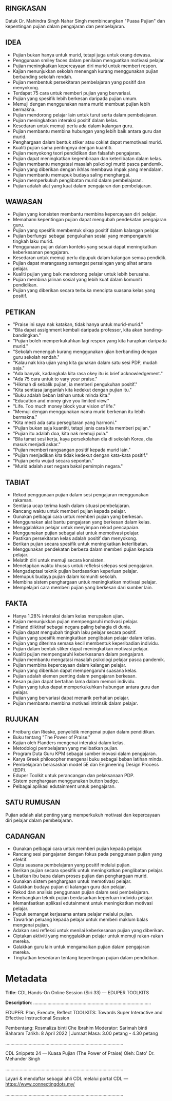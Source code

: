 ## RINGKASAN
Datuk Dr. Mahindra Singh Nahar Singh membincangkan "Puasa Pujian" dan kepentingan pujian dalam pengajaran dan pembelajaran.

## IDEA
- Pujian bukan hanya untuk murid, tetapi juga untuk orang dewasa.
- Penggunaan smiley faces dalam penilaian menguatkan motivasi pelajar.
- Pujian meningkatkan kepercayaan diri murid untuk memberi respon.
- Kajian menunjukkan sekolah menengah kurang menggunakan pujian berbanding sekolah rendah.
- Pujian membentuk persekitaran pembelajaran yang positif dan menyokong.
- Terdapat 75 cara untuk memberi pujian yang bervariasi.
- Pujian yang spesifik lebih berkesan daripada pujian umum.
- Memuji dengan menggunakan nama murid membuat pujian lebih bermakna.
- Pujian mendorong pelajar lain untuk turut serta dalam pembelajaran.
- Pujian meningkatkan interaksi positif dalam kelas.
- Kesedaran untuk memuji perlu ada dalam kalangan guru.
- Pujian membantu membina hubungan yang lebih baik antara guru dan murid.
- Penghargaan dalam bentuk stiker atau coklat dapat memotivasi murid.
- Kualiti pujian sama pentingnya dengan kuantiti.
- Pujian menyokong teori pendidikan dan falsafah pengajaran.
- Pujian dapat meningkatkan kegembiraan dan keterlibatan dalam kelas.
- Pujian membantu mengatasi masalah psikologi murid pasca pandemik.
- Pujian yang diberikan dengan ikhlas membawa impak yang mendalam.
- Pujian membantu memupuk budaya saling menghargai.
- Pujian memperkukuh penglibatan murid dalam pembelajaran.
- Pujian adalah alat yang kuat dalam pengajaran dan pembelajaran.

## WAWASAN
- Pujian yang konsisten membantu membina kepercayaan diri pelajar.
- Memahami kepentingan pujian dapat mengubah pendekatan pengajaran guru.
- Pujian yang spesifik membentuk sikap positif dalam kalangan pelajar.
- Pujian berfungsi sebagai pengukuhan sosial yang mempengaruhi tingkah laku murid.
- Penggunaan pujian dalam konteks yang sesuai dapat meningkatkan keberkesanan pengajaran.
- Kesedaran untuk memuji perlu dipupuk dalam kalangan semua pendidik.
- Pujian dapat merangsang semangat persaingan yang sihat antara pelajar.
- Kualiti pujian yang baik mendorong pelajar untuk lebih berusaha.
- Pujian membina jalinan sosial yang lebih kuat dalam komuniti pendidikan.
- Pujian yang diberikan secara terbuka mencipta suasana kelas yang positif.

## PETIKAN
- "Praise ini saya nak katakan, tidak hanya untuk murid-murid."
- "Bila dapat assignment kembali daripada professor, kita akan banding-bandingkan."
- "Pujian boleh memperkukuhkan lagi respon yang kita harapkan daripada murid."
- "Sekolah menengah kurang menggunakan ujian berbanding dengan guru sekolah rendah."
- "Kalau nak kira ujian yang kita gunakan dalam satu sesi PDP, mudah saja."
- "Ada banyak, kadangkala kita rasa okey itu is brief acknowledgement."
- "Ada 75 cara untuk to vary your praise."
- "Hikmah di sebalik pujian, ia memberi pengukuhan positif."
- "Kita sentiasa janganlah kita kedekut dengan pujian itu."
- "Buku adalah beban latihan untuk minda kita."
- "Education and money give you limited view."
- "Life. Too much money block your vision of life."
- "Memuji dengan menggunakan nama murid berkenan itu lebih bermakna."
- "Kita mesti ada satu persegitaran yang harmoni."
- "Pujian bukan saja kuantiti, tetapi jenis cara kita memberi pujian."
- "Pujian itu adalah doa, kita nak memuji pula."
- "Bila tamat sesi kerja, kaya persekolahan dia di sekolah Korea, dia masuk menjadi askar."
- "Pujian memberi rangsangan positif kepada murid lain."
- "Pujian menjadikan kita tidak kedekut dengan kata-kata positif."
- "Pujian perlu wujud secara sepontan."
- "Murid adalah aset negara bakal pemimpin negara."

## TABIAT
- Rekod penggunaan pujian dalam sesi pengajaran menggunakan rakaman.
- Sentiasa ucap terima kasih dalam situasi pembelajaran.
- Rancang waktu untuk memberi pujian kepada pelajar.
- Gunakan pelbagai cara untuk memberi pujian yang berkesan.
- Menggunakan alat bantu pengajaran yang berkesan dalam kelas.
- Menggalakkan pelajar untuk menyimpan rekod pencapaian.
- Menggunakan pujian sebagai alat untuk memotivasi pelajar.
- Pastikan persekitaran kelas adalah positif dan menyokong.
- Berikan pujian secara spesifik untuk meningkatkan keterlibatan.
- Menggunakan pendekatan berbeza dalam memberi pujian kepada pelajar.
- Melatih diri untuk memuji secara konsisten.
- Menetapkan waktu khusus untuk refleksi selepas sesi pengajaran.
- Mengadaptasi teknik pujian berdasarkan keperluan pelajar.
- Memupuk budaya pujian dalam komuniti sekolah.
- Membina sistem penghargaan untuk meningkatkan motivasi pelajar.
- Mempelajari cara memberi pujian yang berkesan dari sumber lain.

## FAKTA
- Hanya 1.28% interaksi dalam kelas merupakan ujian.
- Kajian menunjukkan pujian mempengaruhi motivasi pelajar.
- Finland diiktiraf sebagai negara paling bahagia di dunia.
- Pujian dapat mengubah tingkah laku pelajar secara positif.
- Pujian yang spesifik meningkatkan penglibatan pelajar dalam kelas.
- Pujian yang diterima semasa kecil membentuk keperibadian individu.
- Pujian dalam bentuk stiker dapat meningkatkan motivasi pelajar.
- Kualiti pujian mempengaruhi keberkesanan dalam pengajaran.
- Pujian membantu mengatasi masalah psikologi pelajar pasca pandemik.
- Pujian membina kepercayaan dalam kalangan pelajar.
- Pujian yang diberikan dapat mempengaruhi suasana kelas.
- Pujian adalah elemen penting dalam pengajaran berkesan.
- Kesan pujian dapat bertahan lama dalam memori individu.
- Pujian yang tulus dapat memperkukuhkan hubungan antara guru dan pelajar.
- Pujian yang bervariasi dapat menarik perhatian pelajar.
- Pujian membantu membina motivasi intrinsik dalam pelajar.

## RUJUKAN
- Freiburg dan Rieske, penyelidik mengenai pujian dalam pendidikan.
- Buku tentang "The Power of Praise."
- Kajian oleh Flanders mengenai interaksi dalam kelas.
- Metodologi pembelajaran yang melibatkan pujian.
- Program Duta Guru KPM sebagai sumber inovasi dalam pengajaran.
- Karya Greek philosopher mengenai buku sebagai beban latihan minda.
- Pembelajaran berasaskan model 5E dan Engineering Design Process (EDP).
- Eduper Toolkit untuk perancangan dan pelaksanaan PDP.
- Sistem penghargaan menggunakan button badge.
- Pelbagai aplikasi edutainment untuk pengajaran.

## SATU RUMUSAN
Pujian adalah alat penting yang memperkukuh motivasi dan kepercayaan diri pelajar dalam pembelajaran.

## CADANGAN
- Gunakan pelbagai cara untuk memberi pujian kepada pelajar.
- Rancang sesi pengajaran dengan fokus pada penggunaan pujian yang efektif.
- Cipta suasana pembelajaran yang positif melalui pujian.
- Berikan pujian secara spesifik untuk meningkatkan penglibatan pelajar.
- Libatkan ibu bapa dalam proses pujian dan penghargaan murid.
- Gunakan sistem penghargaan untuk memotivasi pelajar.
- Galakkan budaya pujian di kalangan guru dan pelajar.
- Rekod dan analisis penggunaan pujian dalam sesi pembelajaran.
- Kembangkan teknik pujian berdasarkan keperluan individu pelajar.
- Memanfaatkan aplikasi edutainment untuk meningkatkan motivasi pelajar.
- Pupuk semangat kerjasama antara pelajar melalui pujian.
- Tawarkan peluang kepada pelajar untuk memberi maklum balas mengenai pujian.
- Adakan sesi refleksi untuk menilai keberkesanan pujian yang diberikan.
- Ciptakan aktiviti yang menggalakkan pelajar untuk memuji rakan-rakan mereka.
- Galakkan guru lain untuk mengamalkan pujian dalam pengajaran mereka.
- Tingkatkan kesedaran tentang kepentingan pujian dalam pendidikan.

# Metadata
**Title**: CDL Hands-On Online Session (Siri 33) — EDUPER TOOLKITS

**Description**: ...........................................................................................

EDUPER: Plan, Execute, Reflect TOOLKITS: Towards Super Interactive and Effective Instructional Session

Pembentang: Rosmaliza binti Che Ibrahim
Moderator: Sarimah binti Baharam
Tarikh: 8 April 2022   |   Jumaat
Masa: 3.00 petang - 4.30 petang

...........................................................................................

CDL Snippets 24 — Kuasa Pujian (The Power of Praise)
Oleh: Dato' Dr. Mehander Singh

...........................................................................................

Layari & mendaftar sebagai ahli CDL melalui portal CDL — https://www.connectingdots.my/

...........................................................................................
